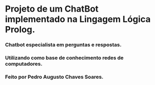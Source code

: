 # Projeto de um ChatBot implementado na Lingagem Lógica Prolog.
### Chatbot especialista em perguntas e respostas. 
### Utilizando como base de conhecimento redes de computadores.
### Feito por Pedro Augusto Chaves Soares.
